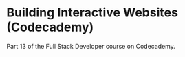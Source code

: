 # Building Interactive Websites (Codecademy)
Part 13 of the Full Stack Developer course on Codecademy. 
